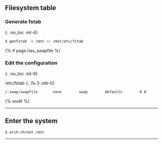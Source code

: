 ## Filesystem table

### Generate fstab
{: .no_toc .mt-4}

```bash
$ genfstab -U /mnt >> /mnt/etc/fstab
```

{% if page.has_swapfile %}
### Edit the configuration
{: .no_toc .mt-6}

/etc/fstab
{: .fs-3 .mb-0}

```bash
/.swap/swapfile       none        swap        defaults        0 0
```
{% endif %}

---

## Enter the system

```bash
$ arch-chroot /mnt
```

---
